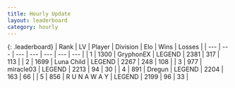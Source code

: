```yaml
---
title: Hourly Update
layout: leaderboard
category: hourly
---
```


{: .leaderboard}
| Rank | LV | Player | Division | Elo | Wins | Losses |
| --- | --- | --- | --- | --- | --- | --- |
| <span data-change="0">1</span> | 1300 | <span title="ID: 315148">GryphonEX</span> | LEGEND | <span data-change="8">2381</span> | <span data-change="2">317</span> | <span data-change="0">113</span> |
| <span data-change="0">2</span> | 1699 | <span title="ID: 164871">Luna Child</span> | LEGEND | <span data-change="0">2267</span> | <span data-change="0">248</span> | <span data-change="0">108</span> |
| <span data-change="0">3</span> | 977 | <span title="ID: 416373">miracle03</span> | LEGEND | <span data-change="0">2213</span> | <span data-change="0">94</span> | <span data-change="0">30</span> |
| <span data-change="0">4</span> | 891 | <span title="ID: 337810">Dregun</span> | LEGEND | <span data-change="0">2204</span> | <span data-change="0">163</span> | <span data-change="0">66</span> |
| <span data-change="0">5</span> | 856 | <span title="ID: 66144">R U N A W A Y</span> | LEGEND | <span data-change="0">2199</span> | <span data-change="0">96</span> | <span data-change="0">33</span> |